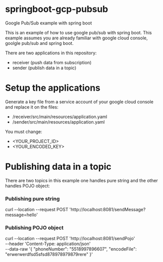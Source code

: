 # springboot-gcp-pubsub
Google Pub/Sub example with spring boot 

This is an example of how to use google pub/sub with spring boot. This example assumes you are already familiar with google cloud console, goolgle pub/sub and spring boot.

There are two applications in this repository:
 * receiver (push data from subscription)
 * sender (publish data in a topic)

# Setup the applications

 Generate a key file from a service account of your google cloud console and replace it on the files:
 
 * /receiver/src/main/resources/application.yaml
 * /sender/src/main/resources/application.yaml

You must change:
* <YOUR_PROJECT_ID>
* <YOUR_ENCODED_KEY>

# Publishing data in a topic 

There are two topics in this example one handles pure string and the other handles POJO object:

### Publishing pure string

curl --location --request POST 'http://localhost:8081/sendMessage?message=hello'

### Publishing POJO object

curl --location --request POST 'http://localhost:8081/sendPojo' \
--header 'Content-Type: application/json' \
--data-raw '{
    "phoneNumber": "5518997896607",
    "encodeFile": "erwerwerdfsd5sfsd878978979879rere"
}'




